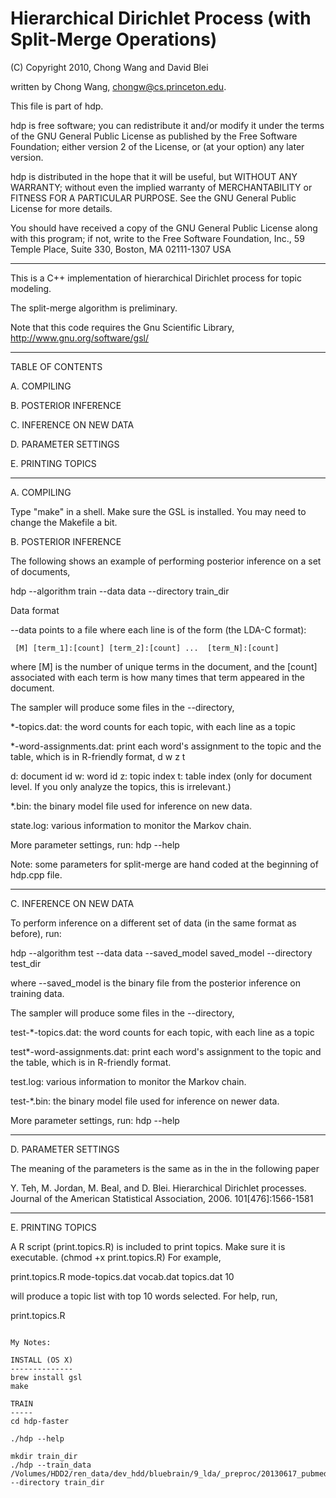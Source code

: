 Hierarchical Dirichlet Process (with Split-Merge Operations)
============================================================

(C) Copyright 2010, Chong Wang and David Blei

written by Chong Wang, chongw@cs.princeton.edu.

This file is part of hdp.

hdp is free software; you can redistribute it and/or modify it under the terms
of the GNU General Public License as published by the Free Software Foundation;
either version 2 of the License, or (at your option) any later version.

hdp is distributed in the hope that it will be useful, but WITHOUT ANY WARRANTY;
without even the implied warranty of MERCHANTABILITY or FITNESS FOR A PARTICULAR
PURPOSE.  See the GNU General Public License for more details.

You should have received a copy of the GNU General Public License along with
this program; if not, write to the Free Software Foundation, Inc., 59 Temple
Place, Suite 330, Boston, MA 02111-1307 USA


-----------------------------------------------------------------------------------------

This is a C++ implementation of hierarchical Dirichlet process for topic modeling. 

The split-merge algorithm is preliminary.

Note that this code requires the Gnu Scientific Library, http://www.gnu.org/software/gsl/

-----------------------------------------------------------------------------------------


TABLE OF CONTENTS


A. COMPILING

B. POSTERIOR INFERENCE

C. INFERENCE ON NEW DATA

D. PARAMETER SETTINGS

E. PRINTING TOPICS

-----------------------------------------------------------------------------------------


A. COMPILING

Type "make" in a shell. Make sure the GSL is installed. You may need to change
the Makefile a bit.


B. POSTERIOR INFERENCE

The following shows an example of performing posterior inference on a set of documents,

hdp --algorithm train --data data --directory train_dir


Data format

--data points to a file where each line is of the form (the LDA-C format):

     [M] [term_1]:[count] [term_2]:[count] ...  [term_N]:[count]

where [M] is the number of unique terms in the document, and the
[count] associated with each term is how many times that term appeared
in the document. 

The sampler will produce some files in the --directory,

*-topics.dat: the word counts for each topic, with each line as a topic

*-word-assignments.dat: print each word's assignment to the topic and the table,
which is in R-friendly format,
d w z t

d: document id
w: word id
z: topic index
t: table index (only for document level. If you only analyze the topics, this is irrelevant.)

*.bin: the binary model file used for inference on new data.

state.log: various information to monitor the Markov chain.

More parameter settings, run:
hdp --help

Note: some parameters for split-merge are hand coded at the beginning of hdp.cpp
file.

-----------------------------------------------------------------------------------------

C. INFERENCE ON NEW DATA

To perform inference on a different set of data (in the same format as before), run:

hdp --algorithm test --data data --saved_model saved_model --directory test_dir 

where --saved_model is the binary file from the posterior inference on training data.
     
The sampler will produce some files in the --directory,

test-*-topics.dat: the word counts for each topic, with each line as a topic

test*-word-assignments.dat: print each word's assignment to the topic and the table,
which is in R-friendly format.

test.log: various information to monitor the Markov chain.

test-*.bin: the binary model file used for inference on newer data.

More parameter settings, run:
hdp --help

-----------------------------------------------------------------------------------------


D. PARAMETER SETTINGS

The meaning of the parameters is the same as in the in the following paper

Y. Teh, M. Jordan, M. Beal, and D. Blei. Hierarchical Dirichlet processes.
Journal of the American Statistical Association, 2006. 101[476]:1566-1581

-----------------------------------------------------------------------------------------

E. PRINTING TOPICS

A R script (print.topics.R) is included to print topics. Make sure it is
executable. (chmod +x print.topics.R) For example,

print.topics.R mode-topics.dat vocab.dat topics.dat 10

will produce a topic list with top 10 words selected. For help, run,

print.topics.R


~~~~~~~~~~~~~~~~~~~~~~~~~~~~~~~~~~~~~~~~~~~~~~~~~~~~~~~~~~~~~~~~~~~~~~~~~~~

My Notes:

INSTALL (OS X)
--------------
brew install gsl
make

TRAIN
-----
cd hdp-faster

./hdp --help

mkdir train_dir
./hdp --train_data /Volumes/HDD2/ren_data/dev_hdd/bluebrain/9_lda/_preproc/20130617_pubmed_preproc/dca/dca.txtbag.noheader --directory train_dir


